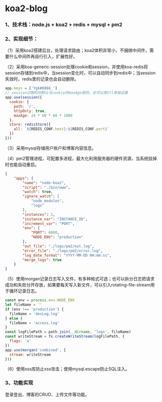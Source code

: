 # koa2-blog

### 1、技术栈：node.js + koa2 + redis + mysql + pm2

### 2、实现细节：

（1）采用koa2搭建后台，处理请求路由；koa2体积非常小，不捆绑中间件，需要什么中间件再自行引入，扩展性好。

（2）采用koa-generic-session处理cookie和session，并使用koa-redis将session存储到redis中，当session变化时，可以自动同步到redis中；当session失效时，redis里的记录也会自动删除。
````js
app.keys = ['Ygk#8866_']
// session过期时间默认与cookie的maxAge相同，也可以用ttl单独设置
app.use(session({
  cookie: {
    path: '/',
    httpOnly: true,
    maxAge: 24 * 60 * 60 * 1000
  },
  store: redisStore({
    all: `${REDIS_CONF.host}:${REDIS_CONF.port}`
  })
}))
````

（3）采用mysql存储用户账户和博客内容信息。

（4）pm2管理进程，可配置多进程，最大化利用服务器的硬件资源，当系统挂掉时也能自动重启。
````json
{
    "apps": {
        "name": "node-koa2",
        "script": "./bin/www",
        "watch": true,
        "ignore_watch": [
            "node_modules",
            "logs"
        ],
        "instances": 2,
        "instance_var": "INSTANCE_ID",
        "increment_var": "PORT",
        "env": {
            "PORT": 6000,
            "NODE_ENV": "production"
        },
        "out_file": "./logs/pm2/out.log",
        "error_file": "./logs/pm2/error.log",
        "log_date_format": "YYYY-MM-DD HH:mm:ss",
        "merge_logs": true
    }
}
````

（5）使用morgan记录日志写入文件，有多种格式可选；也可以拆分日志把请求成功和失败分开存放，如果要每天写入新文件，可以引入rotating-file-stream用于循环记录日志。
````js
const env = process.env.NODE_ENV
let fileName = ''
if (env !== 'production') {
  fileName = 'devLog.log'
} else {
  fileName = 'access.log'
}
const logFilePath = path.join(__dirname, 'logs', fileName)
const writeStream = fs.createWriteStream(logFilePath, {
  flags: 'a'
})
app.use(morgan('combined', {
  stream: writeStream
}))
````

（6）使用xss库防止xss攻击；使用mysql.escape防止SQL注入。

### 3、功能实现

登录登出、博客的CRUD、上传文件等功能。
